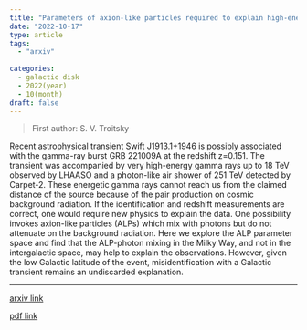 ```yaml
---
title: "Parameters of axion-like particles required to explain high-energy photons from GRB 221009A"
date: "2022-10-17"
type: article
tags:
  - "arxiv"
  
categories:
  - galactic disk
  - 2022(year)
  - 10(month)
draft: false
---
```

> First author: S. V. Troitsky

 Recent astrophysical transient Swift J1913.1+1946 is possibly associated with
the gamma-ray burst GRB 221009A at the redshift z=0.151. The transient was
accompanied by very high-energy gamma rays up to 18 TeV observed by LHAASO and
a photon-like air shower of 251 TeV detected by Carpet-2. These energetic gamma
rays cannot reach us from the claimed distance of the source because of the
pair production on cosmic background radiation. If the identification and
redshift measurements are correct, one would require new physics to explain the
data. One possibility invokes axion-like particles (ALPs) which mix with
photons but do not attenuate on the background radiation. Here we explore the
ALP parameter space and find that the ALP-photon mixing in the Milky Way, and
not in the intergalactic space, may help to explain the observations. However,
given the low Galactic latitude of the event, misidentification with a Galactic
transient remains an undiscarded explanation.

---
[arxiv link](http://arxiv.org/abs/2210.09250v2)

[pdf link](http://arxiv.org/pdf/2210.09250v2)
